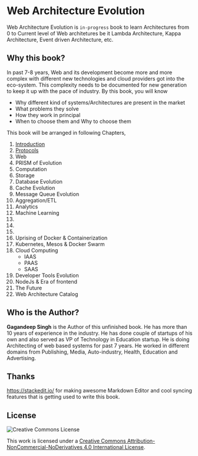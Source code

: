 # Web Architecture Evolution
Web Architecture Evolution is `in-progress` book to learn Architectures from 0 to Current level of Web architetures be it Lambda Architecture, Kappa Architecture, Event driven Architecture, etc.

## Why this book?
In past 7-8 years, Web and its development become more and more complex with different new technologies and cloud providers got into the eco-system. This complexity needs to be documented for new generation to keep it up with the pace of industry. By this book, you will know 

 - Why different kind of systems/Architectures are present in the market
 - What problems they solve
 - How they work in principal
 - When to choose them and Why to choose them

This book will be arranged in following Chapters,
1. [Introduction](Chapter0.md)
2. [Protocols](Chapter1.md)
3. Web
4. PRISM of Evolution
5. Computation
6. Storage
7. Database Evolution
8. Cache Evolution
9. Message Queue Evolution
10. Aggregation/ETL
11. Analytics
12. Machine Learning
13. 
14. 
15. 
16. Uprising of Docker & Containerization
17. Kubernetes, Mesos & Docker Swarm
18. Cloud Computing    
       - IAAS
       - PAAS
       - SAAS
19.  Developer Tools Evolution
20. NodeJs & Era of frontend
21.  The Future
22.  Web Architecture Catalog

## Who is the Author?
**Gagandeep Singh** is the Author of this unfinished book. He has more than 10 years of experience in the industry. He has done couple of startups of his own and also served as VP of Technology in Education startup. He is doing Architecting of web based systems for past 7 years. He worked in different domains from Publishing, Media, Auto-industry, Health, Education and Advertising.

## Thanks
https://stackedit.io/ for making awesome Markdown Editor and cool syncing features that is getting used to write this book.

## License

![Creative Commons License](https://i.creativecommons.org/l/by-nc-nd/4.0/88x31.png)

This work is licensed under a [Creative Commons Attribution-NonCommercial-NoDerivatives 4.0 International License](https://creativecommons.org/licenses/by-nc-nd/4.0/).
<!--stackedit_data:
eyJkaXNjdXNzaW9ucyI6eyIwNW9XenM5T3dSQ1hMU0poIjp7In
N0YXJ0Ijo4MDgsImVuZCI6ODE0LCJ0ZXh0IjoiMy4gQ2hhcHRl
ciAzIC0gV2ViIn19LCJjb21tZW50cyI6eyJ3WXRSSmNEUzcxMX
l0dGpFIjp7ImRpc2N1c3Npb25JZCI6IjA1b1d6czlPd1JDWExT
SmgiLCJzdWIiOiJnaDoxNzMxMzciLCJ0ZXh0IjoiVGhpcyB3aW
xsIGluY2x1ZGUgd2ViIHNlcnZlciBldm9sdXRpb24gYWxvbmcg
d2l0aCBIVE1MLCBDU1MgYW5kIEphdmFzY3JpcHQiLCJjcmVhdG
VkIjoxNTY0MTIxNjEwMzA1fSwiZldQY2dQRFZhbjFWNlNENSI6
eyJkaXNjdXNzaW9uSWQiOiIwNW9XenM5T3dSQ1hMU0poIiwic3
ViIjoiZ2g6MTczMTM3IiwidGV4dCI6Ikl0IGFsc28gZ2l2ZSB3
aG9sZSB3ZWIgZXZvbHV0aW9uIGlkZWEgaW4gZ2lzdCwgYWxsIH
RoZSBlbGVtZW50cyBvZiByZW1haW5pbmcgY2hhcHRlcnMuIFRo
YXQgd2lsbCBiZSBleHBsYWluZWQgYnkgUFJJU00uIiwiY3JlYX
RlZCI6MTU2NDE2NzU2MDcxNX19LCJoaXN0b3J5IjpbLTE4MDk0
NzY1MDEsLTE2MDM2NzU1Nyw3NDg4MjU2NDcsLTE1MzM2MzcxMz
AsNzI4NzI3Mjc4LC0xNDI0ODM1MjgwLDEyNjUzMjU4NzAsLTEw
MzcxOTY4MDQsLTEwNzcyMjYyMDAsMTQ4MjEzMzczMCwtMTQzOT
U2MDQ0XX0=
-->